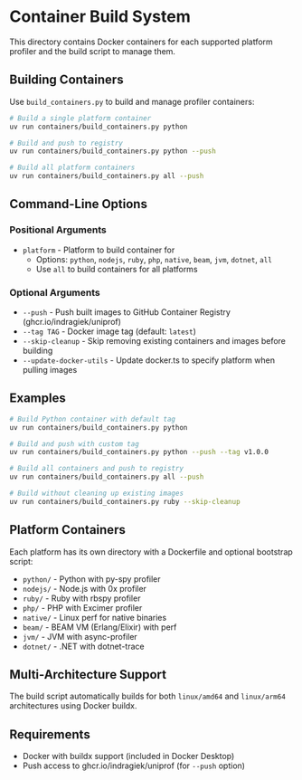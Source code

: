 # Container Build System

This directory contains Docker containers for each supported platform profiler and the build script to manage them.

## Building Containers

Use `build_containers.py` to build and manage profiler containers:

```bash
# Build a single platform container
uv run containers/build_containers.py python

# Build and push to registry
uv run containers/build_containers.py python --push

# Build all platform containers
uv run containers/build_containers.py all --push
```

## Command-Line Options

### Positional Arguments

- `platform` - Platform to build container for
  - Options: `python`, `nodejs`, `ruby`, `php`, `native`, `beam`, `jvm`, `dotnet`, `all`
  - Use `all` to build containers for all platforms

### Optional Arguments

- `--push` - Push built images to GitHub Container Registry (ghcr.io/indragiek/uniprof)
- `--tag TAG` - Docker image tag (default: `latest`)
- `--skip-cleanup` - Skip removing existing containers and images before building
- `--update-docker-utils` - Update docker.ts to specify platform when pulling images

## Examples

```bash
# Build Python container with default tag
uv run containers/build_containers.py python

# Build and push with custom tag
uv run containers/build_containers.py python --push --tag v1.0.0

# Build all containers and push to registry
uv run containers/build_containers.py all --push

# Build without cleaning up existing images
uv run containers/build_containers.py ruby --skip-cleanup
```

## Platform Containers

Each platform has its own directory with a Dockerfile and optional bootstrap script:

- `python/` - Python with py-spy profiler
- `nodejs/` - Node.js with 0x profiler
- `ruby/` - Ruby with rbspy profiler
- `php/` - PHP with Excimer profiler
- `native/` - Linux perf for native binaries
- `beam/` - BEAM VM (Erlang/Elixir) with perf
- `jvm/` - JVM with async-profiler
- `dotnet/` - .NET with dotnet-trace

## Multi-Architecture Support

The build script automatically builds for both `linux/amd64` and `linux/arm64` architectures using Docker buildx.

## Requirements

- Docker with buildx support (included in Docker Desktop)
- Push access to ghcr.io/indragiek/uniprof (for `--push` option)
